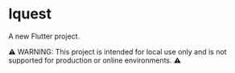# Iquest

A new Flutter project.

⚠️ WARNING: This project is intended for local use only and is not supported for production or online environments. ⚠️